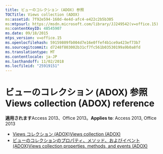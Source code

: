 ```yaml
---
title: ビューのコレクション (ADOX) 参照
TOCTitle: Views collection (ADOX)
ms:assetid: 7f92e594-160d-4e4d-afc4-e422c2b5b305
ms:mtpsurl: https://msdn.microsoft.com/library/JJ249542(v=office.15)
ms:contentKeyID: 48545907
ms.date: 09/18/2015
mtps_version: v=office.15
ms.openlocfilehash: 59159809fb004d7e16e0ffef4b1ce9a423ef73b7
ms.sourcegitcommit: d7248f803002b31cf7fc561b03530199a9b0a8fd
ms.translationtype: MT
ms.contentlocale: ja-JP
ms.lasthandoff: 11/02/2018
ms.locfileid: "25919151"
---
```

# <a name="views-collection-adox-reference"></a><span data-ttu-id="b84ec-102">ビューのコレクション (ADOX) 参照</span><span class="sxs-lookup"><span data-stu-id="b84ec-102">Views collection (ADOX) reference</span></span>

<span data-ttu-id="b84ec-103">**適用されます**Access 2013、Office 2013。</span><span class="sxs-lookup"><span data-stu-id="b84ec-103">**Applies to**: Access 2013, Office 2013</span></span>

- [<span data-ttu-id="b84ec-104">Views コレクション (ADOX)</span><span class="sxs-lookup"><span data-stu-id="b84ec-104">Views collection (ADOX)</span></span>](views-collection-adox.md)
- [<span data-ttu-id="b84ec-105">ビューのコレクションのプロパティ、メソッド、およびイベント (ADOX)</span><span class="sxs-lookup"><span data-stu-id="b84ec-105">Views collection properties, methods, and events (ADOX)</span></span>](views-collection-properties-methods-and-events-adox.md)


